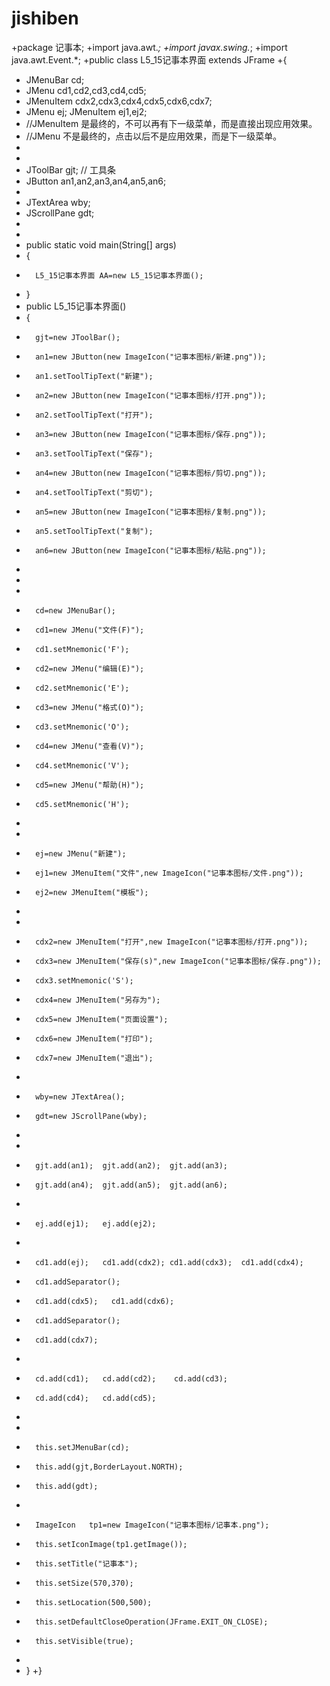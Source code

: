 # jishiben
+package 记事本;
+import java.awt.*;
+import javax.swing.*;
+import java.awt.Event.*;
+public class L5_15记事本界面 extends JFrame
+{
+	JMenuBar cd;
+	JMenu cd1,cd2,cd3,cd4,cd5;
+	JMenuItem cdx2,cdx3,cdx4,cdx5,cdx6,cdx7;
+	JMenu ej;        JMenuItem ej1,ej2;
+	//JMenuItem  是最终的，不可以再有下一级菜单，而是直接出现应用效果。
+	//JMenu  不是最终的，点击以后不是应用效果，而是下一级菜单。
+	
+	
+	JToolBar gjt; // 工具条
+	JButton an1,an2,an3,an4,an5,an6;
+	
+	JTextArea wby;
+	JScrollPane gdt;
+	
+	
+	public static void main(String[] args)
+	{
+		L5_15记事本界面 AA=new L5_15记事本界面();
+	}
+	public L5_15记事本界面()
+	{
+		gjt=new JToolBar();
+		an1=new JButton(new ImageIcon("记事本图标/新建.png"));
+		an1.setToolTipText("新建");
+		an2=new JButton(new ImageIcon("记事本图标/打开.png"));
+		an2.setToolTipText("打开");
+		an3=new JButton(new ImageIcon("记事本图标/保存.png"));
+		an3.setToolTipText("保存");
+		an4=new JButton(new ImageIcon("记事本图标/剪切.png"));
+		an4.setToolTipText("剪切");
+		an5=new JButton(new ImageIcon("记事本图标/复制.png"));
+		an5.setToolTipText("复制");
+		an6=new JButton(new ImageIcon("记事本图标/粘贴.png"));
+		
+		
+		
+		cd=new JMenuBar();
+		cd1=new JMenu("文件(F)");
+		cd1.setMnemonic('F');
+		cd2=new JMenu("编辑(E)");
+		cd2.setMnemonic('E');
+		cd3=new JMenu("格式(O)");
+		cd3.setMnemonic('O');
+		cd4=new JMenu("查看(V)");
+		cd4.setMnemonic('V');
+		cd5=new JMenu("帮助(H)");
+		cd5.setMnemonic('H');
+		
+		
+		ej=new JMenu("新建");
+		ej1=new JMenuItem("文件",new ImageIcon("记事本图标/文件.png"));
+		ej2=new JMenuItem("模板");
+		
+		
+		cdx2=new JMenuItem("打开",new ImageIcon("记事本图标/打开.png"));
+		cdx3=new JMenuItem("保存(s)",new ImageIcon("记事本图标/保存.png"));
+		cdx3.setMnemonic('S');
+		cdx4=new JMenuItem("另存为");
+		cdx5=new JMenuItem("页面设置");
+		cdx6=new JMenuItem("打印");
+		cdx7=new JMenuItem("退出");
+		
+		wby=new JTextArea();
+		gdt=new JScrollPane(wby);
+		
+		
+		gjt.add(an1);  gjt.add(an2);  gjt.add(an3);
+		gjt.add(an4);  gjt.add(an5);  gjt.add(an6);
+		
+		ej.add(ej1);   ej.add(ej2);
+		
+		cd1.add(ej);   cd1.add(cdx2); cd1.add(cdx3);  cd1.add(cdx4);
+		cd1.addSeparator();
+		cd1.add(cdx5);   cd1.add(cdx6);
+		cd1.addSeparator();
+		cd1.add(cdx7);
+		
+		cd.add(cd1);   cd.add(cd2);    cd.add(cd3);
+		cd.add(cd4);   cd.add(cd5);
+		
+		
+		this.setJMenuBar(cd);
+		this.add(gjt,BorderLayout.NORTH);
+		this.add(gdt);
+		
+		ImageIcon	tp1=new ImageIcon("记事本图标/记事本.png");
+		this.setIconImage(tp1.getImage());
+		this.setTitle("记事本");
+		this.setSize(570,370);
+		this.setLocation(500,500);
+		this.setDefaultCloseOperation(JFrame.EXIT_ON_CLOSE);
+		this.setVisible(true);
+		
+	}
+}
